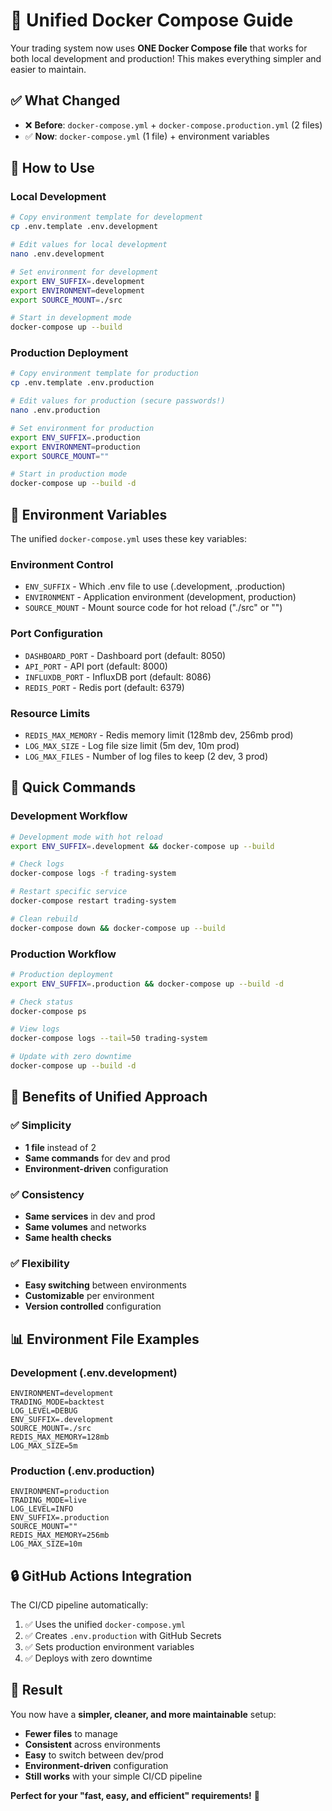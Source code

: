 # 🎯 Unified Docker Compose Guide

Your trading system now uses **ONE Docker Compose file** that works for both local development and production! This makes everything simpler and easier to maintain.

## ✅ **What Changed**

- ❌ **Before**: `docker-compose.yml` + `docker-compose.production.yml` (2 files)
- ✅ **Now**: `docker-compose.yml` (1 file) + environment variables

## 🚀 **How to Use**

### **Local Development**
```bash
# Copy environment template for development
cp .env.template .env.development

# Edit values for local development
nano .env.development

# Set environment for development
export ENV_SUFFIX=.development
export ENVIRONMENT=development
export SOURCE_MOUNT=./src

# Start in development mode
docker-compose up --build
```

### **Production Deployment**
```bash
# Copy environment template for production  
cp .env.template .env.production

# Edit values for production (secure passwords!)
nano .env.production

# Set environment for production
export ENV_SUFFIX=.production
export ENVIRONMENT=production
export SOURCE_MOUNT=""

# Start in production mode
docker-compose up --build -d
```

## 🔧 **Environment Variables**

The unified `docker-compose.yml` uses these key variables:

### **Environment Control**
- `ENV_SUFFIX` - Which .env file to use (.development, .production)
- `ENVIRONMENT` - Application environment (development, production)
- `SOURCE_MOUNT` - Mount source code for hot reload ("./src" or "")

### **Port Configuration**
- `DASHBOARD_PORT` - Dashboard port (default: 8050)
- `API_PORT` - API port (default: 8000)  
- `INFLUXDB_PORT` - InfluxDB port (default: 8086)
- `REDIS_PORT` - Redis port (default: 6379)

### **Resource Limits**
- `REDIS_MAX_MEMORY` - Redis memory limit (128mb dev, 256mb prod)
- `LOG_MAX_SIZE` - Log file size limit (5m dev, 10m prod)
- `LOG_MAX_FILES` - Number of log files to keep (2 dev, 3 prod)

## 📝 **Quick Commands**

### **Development Workflow**
```bash
# Development mode with hot reload
export ENV_SUFFIX=.development && docker-compose up --build

# Check logs
docker-compose logs -f trading-system

# Restart specific service
docker-compose restart trading-system

# Clean rebuild
docker-compose down && docker-compose up --build
```

### **Production Workflow**
```bash
# Production deployment
export ENV_SUFFIX=.production && docker-compose up --build -d

# Check status
docker-compose ps

# View logs
docker-compose logs --tail=50 trading-system

# Update with zero downtime
docker-compose up --build -d
```

## 🎯 **Benefits of Unified Approach**

### ✅ **Simplicity**
- **1 file** instead of 2
- **Same commands** for dev and prod
- **Environment-driven** configuration

### ✅ **Consistency**  
- **Same services** in dev and prod
- **Same volumes** and networks
- **Same health checks**

### ✅ **Flexibility**
- **Easy switching** between environments
- **Customizable** per environment
- **Version controlled** configuration

## 📊 **Environment File Examples**

### **Development (.env.development)**
```env
ENVIRONMENT=development
TRADING_MODE=backtest
LOG_LEVEL=DEBUG
ENV_SUFFIX=.development
SOURCE_MOUNT=./src
REDIS_MAX_MEMORY=128mb
LOG_MAX_SIZE=5m
```

### **Production (.env.production)**
```env
ENVIRONMENT=production
TRADING_MODE=live
LOG_LEVEL=INFO
ENV_SUFFIX=.production
SOURCE_MOUNT=""
REDIS_MAX_MEMORY=256mb
LOG_MAX_SIZE=10m
```

## 🔒 **GitHub Actions Integration**

The CI/CD pipeline automatically:
1. ✅ Uses the unified `docker-compose.yml`
2. ✅ Creates `.env.production` with GitHub Secrets
3. ✅ Sets production environment variables
4. ✅ Deploys with zero downtime

## 🎉 **Result**

You now have a **simpler, cleaner, and more maintainable** setup:
- **Fewer files** to manage
- **Consistent** across environments  
- **Easy** to switch between dev/prod
- **Environment-driven** configuration
- **Still works** with your simple CI/CD pipeline

**Perfect for your "fast, easy, and efficient" requirements!** 🚀
